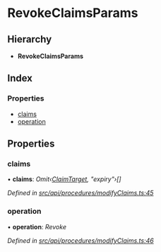 # RevokeClaimsParams

## Hierarchy

* **RevokeClaimsParams**

## Index

### Properties

* [claims](revokeclaimsparams.md#claims)
* [operation](revokeclaimsparams.md#operation)

## Properties

### claims

• **claims**: _Omit‹_[_ClaimTarget_](claimtarget.md)_, "expiry"›\[\]_

_Defined in_ [_src/api/procedures/modifyClaims.ts:45_](https://github.com/PolymathNetwork/polymesh-sdk/blob/da32f46a/src/api/procedures/modifyClaims.ts#L45)

### operation

• **operation**: _Revoke_

_Defined in_ [_src/api/procedures/modifyClaims.ts:46_](https://github.com/PolymathNetwork/polymesh-sdk/blob/da32f46a/src/api/procedures/modifyClaims.ts#L46)

